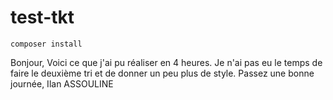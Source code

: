 # test-tkt

```composer install```

Bonjour, 
Voici ce que j'ai pu réaliser en 4 heures.
Je n'ai pas eu le temps de faire le deuxième tri et de donner un peu plus de style.
Passez une bonne journée,
Ilan ASSOULINE
